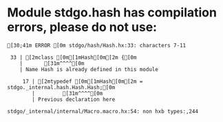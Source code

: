 # Module stdgo.hash has compilation errors, please do not use:
```
[30;41m ERROR [0m stdgo/hash/Hash.hx:33: characters 7-11

 33 | [2mclass [0m[1mHash[0m[2m {[0m
    |       [31m^^^^[0m
    | Name Hash is already defined in this module

     17 | [2mtypedef [0m[1mHash[0m[2m = stdgo._internal.hash.Hash.Hash;[0m
        |         [31m^^^^[0m
        | Previous declaration here

stdgo/_internal/internal/Macro.macro.hx:54: non hxb types:,244

```

